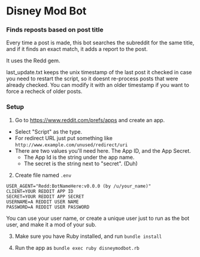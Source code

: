 # Disney Mod Bot
### Finds reposts based on post title
Every time a post is made, this bot searches the subreddit for the same title, and if it finds an exact match, it adds a report to the post.

It uses the Redd gem.

last_update.txt keeps the unix timestamp of the last post it checked in case you need to restart the script, so it doesnt re-process posts that were already checked. You can modify it with an older timestamp if you want to force a recheck of older posts.

### Setup

1) Go to https://www.reddit.com/prefs/apps and create an app. 
 - Select "Script" as the type. 
 - For redirect URL just put something like `http://www.example.com/unused/redirect/uri`
 - There are two values you'll need here. The App ID, and the App Secret.
   - The App Id is the string under the app name.
   - The secret is the string next to "secret". (Duh)
   
2) Create file named `.env` 
```
USER_AGENT="Redd:BotNameHere:v0.0.0 (by /u/your_name)"
CLIENT=YOUR REDDIT APP ID
SECRET=YOUR REDDIT APP SECRET
USERNAME=A REDDIT USER NAME
PASSWORD=A REDDIT USER PASSWORD
```

You can use your user name, or create a unique user just to run as the bot user, and make it a mod of your sub.

3) Make sure you have Ruby installed, and run `bundle install`

4) Run the app as `bundle exec ruby disneymodbot.rb`
